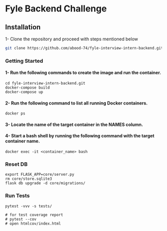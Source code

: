 # Fyle Backend Challenge

## Installation

1- Clone the repository and proceed with steps mentioned below
```sh
git clone https://github.com/abood-74/fyle-interview-intern-backend.git
```


### Getting Started
#### 1- Run the following commands to create the image and run the container.
```
cd fyle-interview-intern-backend.git
docker-compose build
docker-compose up
```
#### 2- Run the following command to list all running Docker containers.
```
docker ps
```
#### 3- Locate the name of the target container in the NAMES column.
#### 4- Start a bash shell by running the following command with the target container name.
```
docker exec -it <container_name> bash
```



### Reset DB 

```
export FLASK_APP=core/server.py
rm core/store.sqlite3
flask db upgrade -d core/migrations/
```

### Run Tests

```
pytest -vvv -s tests/

# for test coverage report
# pytest --cov
# open htmlcov/index.html
```
